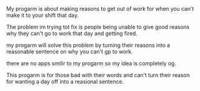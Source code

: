 
My progarm is about making reasons to get out of work for when you can't make it to your shift that day.

The problem im trying tot fix is people being unable to give good reasons why they can't go to work that day and getting fired.

my progarm will solve this problem by turning their reasons into a reasonable sentence on why you can't gp to work.

there are no apps smilir to my progarm so my idea is completely og.

This progarm is for those bad with their words and can't turn their reason for wanting a day off into a reasional sentence.